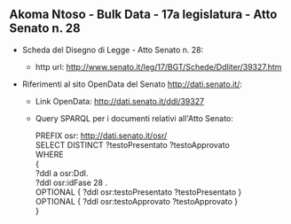 ## Akoma Ntoso - Bulk Data - 17a legislatura - Atto Senato n. 28 ##

* Scheda del Disegno di Legge - Atto Senato n. 28:
	* http url: http://www.senato.it/leg/17/BGT/Schede/Ddliter/39327.htm

* Riferimenti al sito OpenData del Senato http://dati.senato.it/:
	* Link OpenData: http://dati.senato.it/ddl/39327
	* Query SPARQL per i documenti relativi all'Atto Senato:

        PREFIX osr: <http://dati.senato.it/osr/>  
		SELECT DISTINCT ?testoPresentato ?testoApprovato  
		WHERE  
		{  
		    ?ddl a osr:Ddl.  
		    ?ddl osr:idFase 28 .  
		    OPTIONAL { ?ddl osr:testoPresentato ?testoPresentato }  
		    OPTIONAL { ?ddl osr:testoApprovato ?testoApprovato }  
		}
		